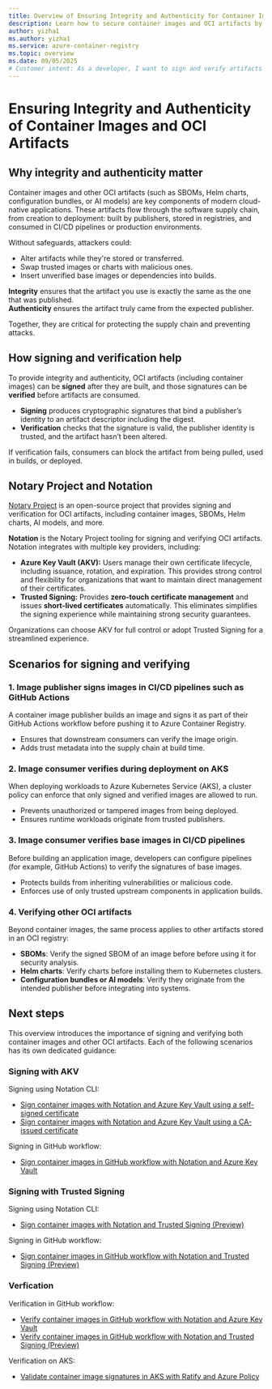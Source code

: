 ```yaml
---
title: Overview of Ensuring Integrity and Authenticity for Container Images and OCI Artifacts
description: Learn how to secure container images and OCI artifacts by signing and verifying them to ensure integrity and authenticity across the software supply chain.
author: yizha1
ms.author: yizha1
ms.service: azure-container-registry
ms.topic: overview
ms.date: 09/05/2025
# Customer intent: As a developer, I want to sign and verify artifacts in registries, so that I can ensure the authenticity and integrity of artifacts throughout their lifecycle.
---
```


# Ensuring Integrity and Authenticity of Container Images and OCI Artifacts  

## Why integrity and authenticity matter

Container images and other OCI artifacts (such as SBOMs, Helm charts, configuration bundles, or AI models) are key components of modern cloud-native applications. These artifacts flow through the software supply chain, from creation to deployment: built by publishers, stored in registries, and consumed in CI/CD pipelines or production environments.  

Without safeguards, attackers could:  
- Alter artifacts while they're stored or transferred.  
- Swap trusted images or charts with malicious ones.  
- Insert unverified base images or dependencies into builds.  

**Integrity** ensures that the artifact you use is exactly the same as the one that was published.  
**Authenticity** ensures the artifact truly came from the expected publisher.  

Together, they are critical for protecting the supply chain and preventing attacks.  

## How signing and verification help

To provide integrity and authenticity, OCI artifacts (including container images) can be **signed** after they are built, and those signatures can be **verified** before artifacts are consumed.

- **Signing** produces cryptographic signatures that bind a publisher’s identity to an artifact descriptor including the digest.  
- **Verification** checks that the signature is valid, the publisher identity is trusted, and the artifact hasn’t been altered.  

If verification fails, consumers can block the artifact from being pulled, used in builds, or deployed.  

## Notary Project and Notation

[Notary Project](https://notaryproject.dev/) is an open-source project that provides signing and verification for OCI artifacts, including container images, SBOMs, Helm charts, AI models, and more.

**Notation** is the Notary Project tooling for signing and verifying OCI artifacts. Notation integrates with multiple key providers, including:  

- **Azure Key Vault (AKV):** Users manage their own certificate lifecycle, including issuance, rotation, and expiration. This provides strong control and flexibility for organizations that want to maintain direct management of their certificates.  
- **Trusted Signing:** Provides **zero-touch certificate management** and issues **short-lived certificates** automatically. This eliminates simplifies the signing experience while maintaining strong security guarantees.  

Organizations can choose AKV for full control or adopt Trusted Signing for a streamlined experience.  

## Scenarios for signing and verifying  

### 1. Image publisher signs images in CI/CD pipelines such as GitHub Actions

A container image publisher builds an image and signs it as part of their GitHub Actions workflow before pushing it to Azure Container Registry.  
- Ensures that downstream consumers can verify the image origin.  
- Adds trust metadata into the supply chain at build time.  

### 2. Image consumer verifies during deployment on AKS

When deploying workloads to Azure Kubernetes Service (AKS), a cluster policy can enforce that only signed and verified images are allowed to run.  
- Prevents unauthorized or tampered images from being deployed.  
- Ensures runtime workloads originate from trusted publishers.  

### 3. Image consumer verifies base images in CI/CD pipelines  

Before building an application image, developers can configure pipelines (for example, GitHub Actions) to verify the signatures of base images.  
- Protects builds from inheriting vulnerabilities or malicious code.  
- Enforces use of only trusted upstream components in application builds.  

### 4. Verifying other OCI artifacts  

Beyond container images, the same process applies to other artifacts stored in an OCI registry:  
- **SBOMs**: Verify the signed SBOM of an image before before using it for security analysis.  
- **Helm charts**: Verify charts before installing them to Kubernetes clusters.  
- **Configuration bundles or AI models**: Verify they originate from the intended publisher before integrating into systems.  

## Next steps

This overview introduces the importance of signing and verifying both container images and other OCI artifacts. Each of the following scenarios has its own dedicated guidance:  

### Signing with AKV

Signing using Notation CLI:
- [Sign container images with Notation and Azure Key Vault using a self-signed certificate](container-registry-tutorial-sign-build-push)  
- [Sign container images with Notation and Azure Key Vault using a CA-issued certificate](container-registry-tutorial-sign-trusted-ca)

Signing in GitHub workflow:
- [Sign container images in GitHub workflow with Notation and Azure Key Vault](/azure/security/container-secure-supply-chain/articles/notation-sign-gha)

### Signing with Trusted Signing

Signing using Notation CLI:
- [Sign container images with Notation and Trusted Signing (Preview)](container-registry-tutorial-sign-verify-notation-ts)

Signing in GitHub workflow:
- [Sign container images in GitHub workflow with Notation and Trusted Signing (Preview)](container-registry-tutorial-gha-sign-notation-ts)

### Verfication

Verification in GitHub workflow:
- [Verify container images in GitHub workflow with Notation and Azure Key Vault](/azure/security/container-secure-supply-chain/articles/verify-gha)
- [Verify container images in GitHub workflow with Notation and Trusted Signing (Preview)](container-registry-tutorial-gha-verify-notation-ts)

Verification on AKS:
- [Validate container image signatures in AKS with Ratify and Azure Policy](/azure/security/container-secure-supply-chain/articles/validating-image-signatures-using-ratify-aks)
